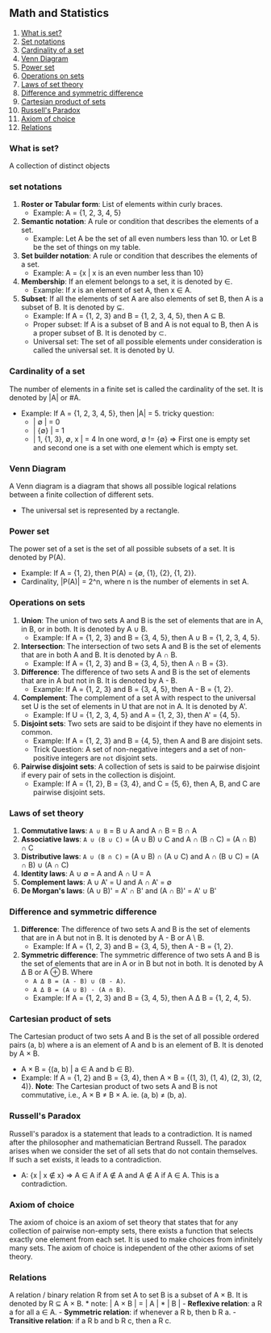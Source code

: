 ## Math and Statistics

1. [What is set?](#what-is-set)
2. [Set notations](#set-notations)
3. [Cardinality of a set](#cardinality-of-a-set)
4. [Venn Diagram](#venn-diagram)
5. [Power set](#power-set)
6. [Operations on sets](#operations-on-sets)
7. [Laws of set theory](#laws-of-set-theory)
8. [Difference and symmetric difference](#difference-and-symmetric-difference)
9. [Cartesian product of sets](#cartesian-product-of-sets)
10. [Russell's Paradox](#russells-paradox)
11. [Axiom of choice](#axiom-of-choice)
12. [Relations](#relations)

### What is set?
A collection of distinct objects

### set notations
1. **Roster or Tabular form**: List of elements within curly braces.
    * Example: A = {1, 2, 3, 4, 5}
2. **Semantic notation**: A rule or condition that describes the elements of a set.
    * Example: Let A be the set of all even numbers less than 10. 
                or Let B be the set of things on my table.
3. **Set builder notation**: A rule or condition that describes the elements of a set.
    * Example: A = {x | x is an even number less than 10}
4. **Membership**: If an element belongs to a set, it is denoted by ∈.
    * Example: If _x_ is an element of set A, then x ∈ A.
5. **Subset**: If all the elements of set A are also elements of set B, then A is a subset of B. It is denoted by ⊆.
    * Example: If A = {1, 2, 3} and B = {1, 2, 3, 4, 5}, then A ⊆ B.
    * Proper subset: If A is a subset of B and A is not equal to B, then A is a proper subset of B. It is denoted by ⊂.
    * Universal set: The set of all possible elements under consideration is called the universal set. It is denoted by U.

### Cardinality of a set
The number of elements in a finite set is called the cardinality of the set. It is denoted by |A| or #A.
* Example: If A = {1, 2, 3, 4, 5}, then |A| = 5.
    tricky question:
    * | ∅ | = 0
    * | {∅} | = 1
    * | 1, {1, 3}, ∅, x | = 4
    In one word, ∅ != {∅} => First one is empty set and second one is a set with one element which is empty set.

### Venn Diagram
A Venn diagram is a diagram that shows all possible logical relations between a finite collection of different sets. 
 - The universal set is represented by a rectangle.

### Power set
The power set of a set is the set of all possible subsets of a set. It is denoted by P(A).
* Example: If A = {1, 2}, then P(A) = {∅, {1}, {2}, {1, 2}}.
* Cardinality, |P(A)| = 2^n, where n is the number of elements in set A. 

### Operations on sets
1. **Union**: The union of two sets A and B is the set of elements that are in A, in B, or in both. It is denoted by A ∪ B.
    * Example: If A = {1, 2, 3} and B = {3, 4, 5}, then A ∪ B = {1, 2, 3, 4, 5}.
2. **Intersection**: The intersection of two sets A and B is the set of elements that are in both A and B. It is denoted by A ∩ B.
    * Example: If A = {1, 2, 3} and B = {3, 4, 5}, then A ∩ B = {3}.
3. **Difference**: The difference of two sets A and B is the set of elements that are in A but not in B. It is denoted by A - B.
    * Example: If A = {1, 2, 3} and B = {3, 4, 5}, then A - B = {1, 2}.
4. **Complement**: The complement of a set A with respect to the universal set U is the set of elements in U that are not in A. It is denoted by A'.
    * Example: If U = {1, 2, 3, 4, 5} and A = {1, 2, 3}, then A' = {4, 5}.
5. **Disjoint sets**: Two sets are said to be disjoint if they have no elements in common.
    * Example: If A = {1, 2, 3} and B = {4, 5}, then A and B are disjoint sets.
    * Trick Question: A set of non-negative integers and a set of non-positive integers are `not` disjoint sets.
6. **Pairwise disjoint sets**: A collection of sets is said to be pairwise disjoint if every pair of sets in the collection is disjoint.
    * Example: If A = {1, 2}, B = {3, 4}, and C = {5, 6}, then A, B, and C are pairwise disjoint sets.

### Laws of set theory
1. **Commutative laws**: `A ∪ B` = B ∪ A and A ∩ B = B ∩ A
2. **Associative laws**: `A ∪ (B ∪ C)` = (A ∪ B) ∪ C and A ∩ (B ∩ C) = (A ∩ B) ∩ C
3. **Distributive laws**: `A ∪ (B ∩ C)` = (A ∪ B) ∩ (A ∪ C) and A ∩ (B ∪ C) = (A ∩ B) ∪ (A ∩ C)
4. **Identity laws**: A ∪ ∅ = A and A ∩ U = A
5. **Complement laws**: A ∪ A' = U and A ∩ A' = ∅
6. **De Morgan's laws**: (A ∪ B)' = A' ∩ B' and (A ∩ B)' = A' ∪ B'

### Difference and symmetric difference
1. **Difference**: The difference of two sets A and B is the set of elements that are in A but not in B. It is denoted by A - B or A \ B.
    * Example: If A = {1, 2, 3} and B = {3, 4, 5}, then A - B = {1, 2}.
2. **Symmetric difference**: The symmetric difference of two sets A and B is the set of elements that are in A or in B but not in both. It is denoted by A Δ B or A ⊕ B. Where 
    * `A Δ B = (A - B) ∪ (B - A)`.
    * `A Δ B = (A ∪ B) - (A ∩ B)`.
    * Example: If A = {1, 2, 3} and B = {3, 4, 5}, then A Δ B = {1, 2, 4, 5}.

### Cartesian product of sets
The Cartesian product of two sets A and B is the set of all possible ordered pairs (a, b) where a is an element of A and b is an element of B. It is denoted by A × B.
* A × B = {(a, b) | a ∈ A and b ∈ B}.
* Example: If A = {1, 2} and B = {3, 4}, then A × B = {(1, 3), (1, 4), (2, 3), (2, 4)}.
**Note**: The Cartesian product of two sets A and B is not commutative, i.e., A × B ≠ B × A. ie. (a, b) ≠ (b, a).

### Russell's Paradox
Russell's paradox is a statement that leads to a contradiction. It is named after the philosopher and mathematician Bertrand Russell. The paradox arises when we consider the set of all sets that do not contain themselves. If such a set exists, it leads to a contradiction.
* A: {x | x ∉ x} => A ∈ A if A ∉ A and A ∉ A if A ∈ A. This is a contradiction.

### Axiom of choice
The axiom of choice is an axiom of set theory that states that for any collection of pairwise non-empty sets, there exists a function that selects exactly one element from each set. It is used to make choices from infinitely many sets. The axiom of choice is independent of the other axioms of set theory.

### Relations
A relation / binary relation R from set A to set B is a subset of A × B. It is denoted by R ⊆ A × B.
    * note: | A × B | = | A | * | B |
    - **Reflexive relation**: a R a for all a ∈ A.
    - **Symmetric relation**: if whenever a R b, then b R a.
    - **Transitive relation**: if a R b and b R c, then a R c.